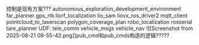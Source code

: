 控制是现有方案???
	autonomous_exploration_development_environment
	far_planner
	gps_rtk
	liorf_localization
	lio_sam
	liovx_ros_driver2
	mqtt_client
	pointcloud_to_laserscan
	polygon_coverage_plan
	robo_localization
	rosserial
	tare_planner
UDF:
	tele_comm
	vehicle_msgs
	vehicle_nav
![[Screenshot from 2025-08-21 09-55-42.png]]pub_cmd和pub_cmds构造的逻辑?????
